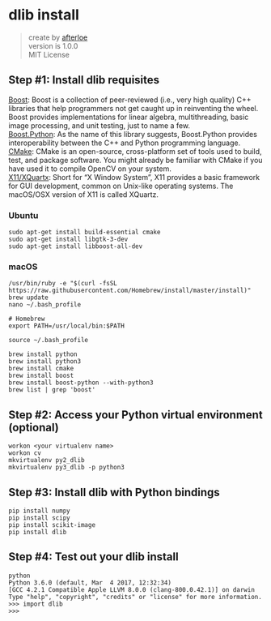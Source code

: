 # dlib install
> create by [afterloe](605728727@qq.com)  
> version is 1.0.0  
> MIT License

## Step #1: Install dlib requisites
[Boost](https://www.boost.org/): Boost is a collection of peer-reviewed (i.e., very high quality) C++ libraries that help programmers not get caught up in reinventing the wheel. Boost provides implementations for linear algebra, multithreading, basic image processing, and unit testing, just to name a few.  
[Boost.Python](https://www.boost.org/doc/libs/1_57_0/libs/python/doc/index.html): As the name of this library suggests, Boost.Python provides interoperability between the C++ and Python programming language.  
[CMake](https://cmake.org/): CMake is an open-source, cross-platform set of tools used to build, test, and package software. You might already be familiar with CMake if you have used it to compile OpenCV on your system.  
[X11/XQuartx](https://www.xquartz.org/): Short for “X Window System”, X11 provides a basic framework for GUI development, common on Unix-like operating systems. The macOS/OSX version of X11 is called XQuartz.  

### Ubuntu
```shell script
sudo apt-get install build-essential cmake
sudo apt-get install libgtk-3-dev
sudo apt-get install libboost-all-dev
```

### macOS
```shell script
/usr/bin/ruby -e "$(curl -fsSL https://raw.githubusercontent.com/Homebrew/install/master/install)"
brew update
nano ~/.bash_profile

# Homebrew
export PATH=/usr/local/bin:$PATH

source ~/.bash_profile

brew install python
brew install python3
brew install cmake
brew install boost
brew install boost-python --with-python3
brew list | grep 'boost'
```

## Step #2: Access your Python virtual environment (optional)
```shell script
workon <your virtualenv name>
workon cv
mkvirtualenv py2_dlib
mkvirtualenv py3_dlib -p python3
```

## Step #3: Install dlib with Python bindings
```shell script
pip install numpy
pip install scipy
pip install scikit-image
pip install dlib
```

## Step #4: Test out your dlib install
```shell script
python
Python 3.6.0 (default, Mar  4 2017, 12:32:34) 
[GCC 4.2.1 Compatible Apple LLVM 8.0.0 (clang-800.0.42.1)] on darwin
Type "help", "copyright", "credits" or "license" for more information.
>>> import dlib
>>>
```
